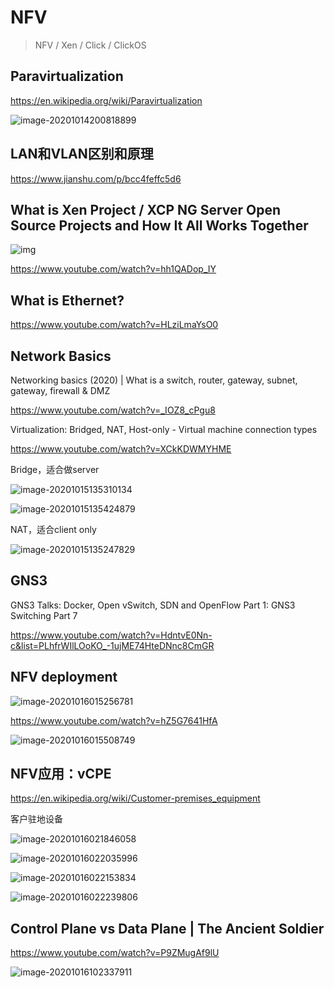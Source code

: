 # NFV

> NFV / Xen / Click / ClickOS

## Paravirtualization

https://en.wikipedia.org/wiki/Paravirtualization

![image-20201014200818899](2020-10-14-074051.assets/image-20201014200818899.png)

## LAN和VLAN区别和原理

https://www.jianshu.com/p/bcc4feffc5d6

## What is Xen Project / XCP NG Server Open Source Projects and How It All Works Together

![img](2020-10-14-074051.assets/featured_channel-1602681338169.jpg)

https://www.youtube.com/watch?v=hh1QADop_IY

## What is Ethernet?

https://www.youtube.com/watch?v=HLziLmaYsO0

## Network Basics

Networking basics (2020) | What is a switch, router, gateway, subnet, gateway, firewall & DMZ

https://www.youtube.com/watch?v=_IOZ8_cPgu8

Virtualization: Bridged, NAT, Host-only - Virtual machine connection types

https://www.youtube.com/watch?v=XCkKDWMYHME

Bridge，适合做server

![image-20201015135310134](2020-10-14-074051.assets/image-20201015135310134.png)

![image-20201015135424879](2020-10-14-074051.assets/image-20201015135424879.png)

NAT，适合client only

![image-20201015135247829](2020-10-14-074051.assets/image-20201015135247829.png)

## GNS3

GNS3 Talks: Docker, Open vSwitch, SDN and OpenFlow Part 1: GNS3 Switching Part 7

https://www.youtube.com/watch?v=HdntvE0Nn-c&list=PLhfrWIlLOoKO_-1ujME74HteDNnc8CmGR

## NFV deployment

![image-20201016015256781](2020-10-14-074051.assets/image-20201016015256781.png)

https://www.youtube.com/watch?v=hZ5G7641HfA

![image-20201016015508749](2020-10-14-074051.assets/image-20201016015508749.png)

## NFV应用：vCPE

https://en.wikipedia.org/wiki/Customer-premises_equipment

客户驻地设备

![image-20201016021846058](2020-10-14-074051.assets/image-20201016021846058.png)

![image-20201016022035996](2020-10-14-074051.assets/image-20201016022035996.png)

![image-20201016022153834](2020-10-14-074051.assets/image-20201016022153834.png)

![image-20201016022239806](2020-10-14-074051.assets/image-20201016022239806.png)

## Control Plane vs Data Plane | The Ancient Soldier

https://www.youtube.com/watch?v=P9ZMugAf9lU

![image-20201016102337911](2020-10-14-074051.assets/image-20201016102337911.png)